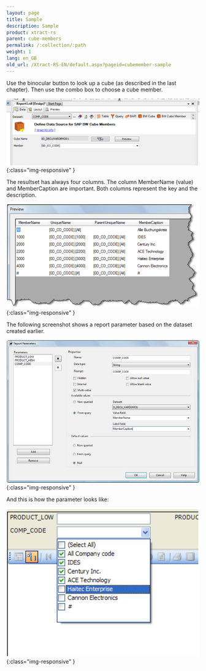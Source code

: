 ```yaml
---
layout: page
title: Sample
description: Sample
product: xtract-rs
parent: cube-members
permalink: /:collection/:path
weight: 1
lang: en_GB
old_url: /Xtract-RS-EN/default.aspx?pageid=cubemember-sample
---
```


Use the binocular button to look up a cube (as described in the last chapter). Then use the combo box to choose a cube member.

![CubeMembers-Example-001](/img/content/CubeMembers-Example-001.png){:class="img-responsive" }


The resultset has always four columns. The column MemberName (value) and MemberCaption are important. Both columns represent the key and the description.


![CubeMembers-Example-002](/img/content/CubeMembers-Example-002.png){:class="img-responsive" }

The following screenshot shows a report parameter based on the dataset created earlier.

![CubeMembers-Example-003](/img/content/CubeMembers-Example-003.png){:class="img-responsive" }

And this is how the parameter looks like:

![CubeMembers-Example-004](/img/content/CubeMembers-Example-004.png){:class="img-responsive" }